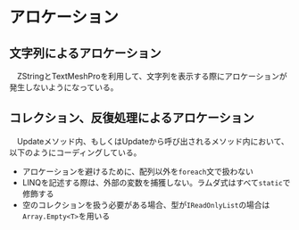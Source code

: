 # アロケーション

## 文字列によるアロケーション

　ZStringとTextMeshProを利用して、文字列を表示する際にアロケーションが発生しないようになっている。  

## コレクション、反復処理によるアロケーション

　Updateメソッド内、もしくはUpdateから呼び出されるメソッド内において、以下のようにコーディングしている。  

- アロケーションを避けるために、配列以外を`foreach`文で扱わない
- LINQを記述する際は、外部の変数を捕獲しない。ラムダ式はすべて`static`で修飾する
- 空のコレクションを扱う必要がある場合、型が`IReadOnlyList`の場合は`Array.Empty<T>`を用いる